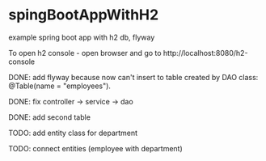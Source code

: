 # spingBootAppWithH2
example spring boot app with h2 db, flyway

To open h2 console - open browser and go to http://localhost:8080/h2-console


DONE: add flyway because now can't insert to table created by DAO class: @Table(name = "employees").

DONE: fix controller -> service -> dao

DONE: add second table

TODO: add entity class for department

TODO: connect entities (employee with department)
